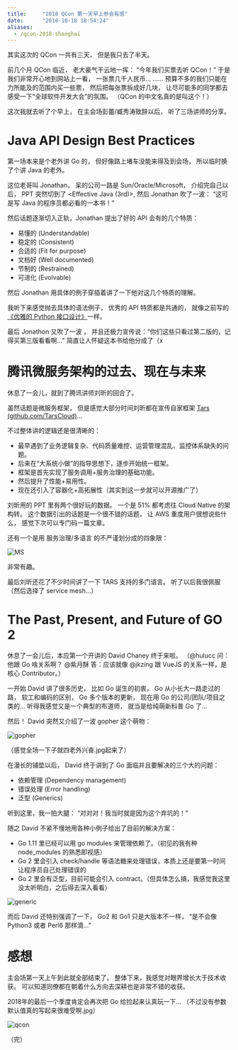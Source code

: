 ```yaml
---
title:     "2018 QCon 第一天早上参会有感"
date:      "2018-10-18 18:54:24"
aliases:
  - /qcon-2018-shanghai
---
```


其实这次的 QCon 一共有三天，
但是我只去了半天。

<!--more-->

前几个月 QCon 临近，
老大豪气干云地一挥：
“今年我们买票去听 QCon！”
于是我们非常开心地到网站上一看，
一张票几千人民币…
……
预算不多的我们只能在力所能及的范围内买一些票，
然后把每张票拆成好几块，
让尽可能多的同学都去感受一下“全球软件开发大会”的氛围。
（QCon 的中文名真的是叫这个！）

这次我就去听了个早上，
在主会场彭蕾/臧秀涛致辞以后，
听了三场讲师的分享。


# Java API Design Best Practices

第一场本来是个老外讲 Go 的，
但好像路上堵车没能来得及到会场，
所以临时换了个讲 Java 的老外。

这位老哥叫 Jonathan，
呆的公司一路是 Sun/Oracle/Microsoft，
介绍完自己以后，
PPT 突然切到了 <Effective Java (3rd)>,
然后 Jonathan 吹了一波：
“这可是写 Java 的程序员都必看的一本书！”

然后话题逐渐切入正轨，Jonathan 提出了好的 API 会有的几个特质：

- 易懂的 (Understandable)
- 稳定的 (Consistent)
- 合适的 (Fit for purpose)
- 文档好 (Well documented)
- 节制的 (Restrained)
- 可进化 (Evolvable)

然后 Jonathan 用具体的例子穿插着讲了一下他对这几个特质的理解。

我听下来感觉抛去具体的语法例子，
优秀的 API 特质都是共通的，
就像之前写的[《优雅的 Python 接口设计》](/api-design-in-python)一样。

最后 Jonathon 又吹了一波 <Effective Java>，
并且还极力宣传说：“你们这些只看过第二版的，记得买第三版看看啊…”
简直让人怀疑这本书给他分成了（x


# 腾讯微服务架构的过去、现在与未来

休息了一会儿，就到了腾讯讲师刘昕的回合了。

虽然话题是微服务框架，
但是感觉大部分时间刘昕都在宣传自家框架 [Tars (github.com/TarsCloud)](https://github.com/tarscloud)...

不过整体讲的逻辑还是很清晰的：
- 最早遇到了业务逻辑复杂、代码质量难控、运营管理混乱、监控体系缺失的问题。
- 后来在“大系统小做”的指导思想下，逐步开始统一框架。
- 框架是首先实现了服务调用+服务治理的基础功能。
- 然后提升了性能+易用性。
- 现在还引入了容器化+高拓展性（其实到这一步就可以开源推广了）

刘昕用的 PPT 里有两个很好玩的数据。
一个是 51% 都考虑往 Cloud Native 的架构转。
这个数据引出的话题是一个很不错的话题，
让 AWS 重度用户很想说些什么，
感觉下次可以专门码一篇文章。

还有一个是用 服务治理/多语言 的不严谨划分成的四象限：

![MS](/assets/pics/micro_services.jpg)

非常有趣。

最后刘昕还花了不少时间讲了一下 TARS 支持的多门语言。
听了以后我很佩服（然后选择了 service mesh...）


# The Past, Present, and Future of GO 2

休息了一会儿后，本应第一个开讲的 David Chaney 终于来啦。
（@hulucc 问：他跟 Go 啥关系啊？
@紫月酥 答：应该就像 @jkzing 跟 VueJS 的关系一样，是核心 Contributor。）

一开始 David 讲了很多历史，
比如 Go 诞生的初衷，
Go 从小长大一路走过的路，
软工和编码的区别，
Go 多个版本的更新，
现在用 Go 的公司/团队/项目之类的…
听得我感觉又是一个典型的布道师，
就当是给纯萌新科普 Go 了…

然后！
David 突然又介绍了一波 gopher 这个萌物：

![gopher](/assets/pics/gopher.jpg)

（感觉全场一下子就四老外兴奋.jpg起来了）

在漫长的铺垫以后，
David 终于讲到了 Go 面临并且要解决的三个大的问题：

* 依赖管理 (Dependency management)
* 错误处理 (Error handling)
* 泛型 (Generics)

听到这里，我一拍大腿：
“对对对！我当时就是因为这个弃坑的！”

随之 David 不紧不慢地用各种小例子给出了目前的解决方案：

* Go 1.11 里已经可以用 go modules 来管理依赖了。（初见的我有种 node_modules 的熟悉即视感）
* Go 2 里会引入 check/handle 等语法糖来处理错误，本质上还是要第一时间让程序员自己处理错误的
* Go 2 里会有泛型，目前可能会引入 contract。（但具体怎么搞，我感觉我这里没太听明白，之后得去深入看看）

![generic](/assets/pics/generic_dilemma.jpg)

而后 David 还特别强调了一下，
Go2 和 Go1 只是大版本不一样，
“是不会像 Python3 或者 Perl6 那样滴…”


# 感想

主会场第一天上午到此就全部结束了。
整体下来，我感觉对眼界增长大于技术收获。
可以知道同僚都在朝着什么方向去深耕也是非常不错的收获。

2018年的最后一个季度肯定会再次把 Go 给捡起来认真玩一下…
（不过没有参数默认值真的写起来很难受啊.jpg）

![qcon](/assets/pics/qcon.jpg)

（完）

